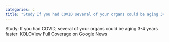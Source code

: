 ```yaml
---
categories: c
title: "Study If you had COVID several of your organs could be aging 34 years faster  KOLO"
---
```

Study: If you had COVID, several of your organs could be aging 3-4 years faster&nbsp;&nbsp;KOLOView Full Coverage on Google News